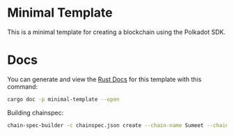 # Minimal Template

This is a minimal template for creating a blockchain using the Polkadot SDK.

# Docs

You can generate and view the [Rust
Docs](https://doc.rust-lang.org/cargo/commands/cargo-doc.html) for this template
with this command:

```sh
cargo doc -p minimal-template --open
```

Building chainspec:
```sh
chain-spec-builder -c chainspec.json create --chain-name Sumeet --chain-id sumeet -r ./target/debug/wbuild/minimal-template-runtime/minimal_template_runtime.wasm default
```

